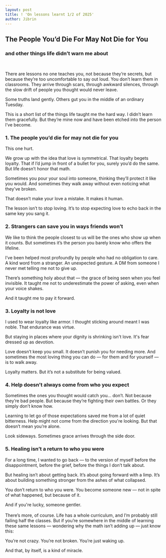 ```yaml
---
layout: post
title: ! 'On lessons learnt 1/2 of 2025'
author: Jibrin
---
```


## The People You’d Die For May Not Die for You
### and other things life didn’t warn me about
<br>

There are lessons no one teaches you, not because they’re secrets, but because they’re too uncomfortable to say out loud. You don’t learn them in classrooms. They arrive through scars, through awkward silences, through the slow drift of people you thought would never leave.

Some truths land gently. Others gut you in the middle of an ordinary Tuesday.

This is a short list of the things life taught me the hard way. I didn’t learn them gracefully. But they’re mine now and have been etched into the person I’ve become.

### 1. The people you’d die for may not die for you
This one hurt.

We grow up with the idea that love is symmetrical. That loyalty begets loyalty. That if I’d jump in front of a bullet for you, surely you’d do the same. But life doesn’t honor that math.

Sometimes you pour your soul into someone, thinking they’ll protect it like you would. And sometimes they walk away without even noticing what they’ve broken.

That doesn’t make your love a mistake. It makes it human.

The lesson isn’t to stop loving. It’s to stop expecting love to echo back in the same key you sang it.

### 2. Strangers can save you in ways friends won’t
We like to think the people closest to us will be the ones who show up when it counts. But sometimes it’s the person you barely know who offers the lifeline.

I’ve been helped most profoundly by people who had no obligation to care. A kind word from a stranger. An unexpected gesture. A DM from someone I never met telling me not to give up.

There’s something holy about that — the grace of being seen when you feel invisible. It taught me not to underestimate the power of asking, even when your voice shakes.

And it taught me to pay it forward.

### 3. Loyalty is not love
I used to wear loyalty like armor. I thought sticking around meant I was noble. That endurance was virtue.

But staying in places where your dignity is shrinking isn't love. It's fear dressed up as devotion.

Love doesn’t keep you small. It doesn’t punish you for needing more. And sometimes the most loving thing you can do — for them and for yourself — is to walk away.

Loyalty matters. But it’s not a substitute for being valued.

### 4. Help doesn’t always come from who you expect
Sometimes the ones you thought would catch you… don’t. Not because they’re bad people. But because they’re fighting their own battles. Or they simply don’t know how.

Learning to let go of those expectations saved me from a lot of quiet bitterness. Help might not come from the direction you're looking. But that doesn’t mean you’re alone.

Look sideways. Sometimes grace arrives through the side door.

### 5. Healing isn’t a return to who you were
For a long time, I wanted to go back — to the version of myself before the disappointment, before the grief, before the things I don’t talk about.

But healing isn’t about getting back. It’s about going forward with a limp. It’s about building something stronger from the ashes of what collapsed.

You don’t return to who you were. You become someone new — not in spite of what happened, but because of it.

And if you're lucky, someone gentler.
<br><br>
There’s more, of course. Life has a whole curriculum, and I’m probably still failing half the classes. But if you’re somewhere in the middle of learning these same lessons — wondering why the math isn’t adding up — just know this:

You’re not crazy. You’re not broken. You’re just waking up.

And that, by itself, is a kind of miracle.
